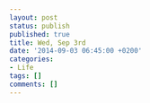 ```yaml
---
layout: post
status: publish
published: true
title: Wed, Sep 3rd
date: '2014-09-03 06:45:00 +0200'
categories:
- Life
tags: []
comments: []
---
```



